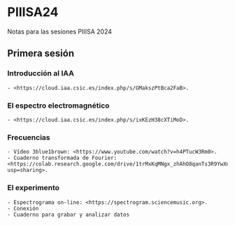 # PIIISA24
Notas para las sesiones PIIISA 2024
## Primera sesión
### Introducción al IAA
	- <https://cloud.iaa.csic.es/index.php/s/GMakszPtBca2FaB>.
### El espectro electromagnético
	- <https://cloud.iaa.csic.es/index.php/s/ixKEzH38cXTiMoD>.
### Frecuencias
    - Vídeo 3blue1brown: <https://www.youtube.com/watch?v=h4PTucW3Rm0>.
	- Cuaderno transformada de Fourier: <https://colab.research.google.com/drive/1trMxKqMNgx_zhAhO8qanTs3R9YwXn5z7?usp=sharing>.	
### El experimento 
	- Espectrograma on-line: <https://spectrogram.sciencemusic.org>.
	- Conexión
	- Cuaderno para grabar y analizar datos
  
